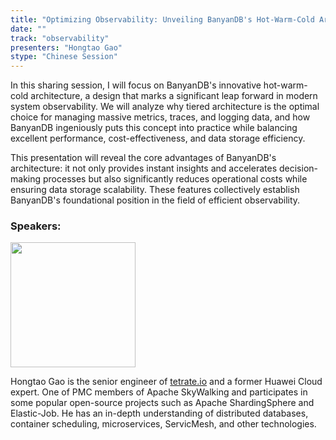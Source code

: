 ```yaml
---
title: "Optimizing Observability: Unveiling BanyanDB's Hot-Warm-Cold Architecture"
date: ""
track: "observability"
presenters: "Hongtao Gao"
stype: "Chinese Session"
--- 
```


In this sharing session, I will focus on BanyanDB's innovative hot-warm-cold architecture, a design that marks a significant leap forward in modern system observability. We will analyze why tiered architecture is the optimal choice for managing massive metrics, traces, and logging data, and how BanyanDB ingeniously puts this concept into practice while balancing excellent performance, cost-effectiveness, and data storage efficiency.

This presentation will reveal the core advantages of BanyanDB's architecture: it not only provides instant insights and accelerates decision-making processes but also significantly reduces operational costs while ensuring data storage scalability. These features collectively establish BanyanDB's foundational position in the field of efficient observability.

### Speakers:

<img src="https://sessionize.com/image/3884-400o400o1-N3BvQwYViSUncHQ9QkAmiP.jpg" width="200" /><br/>

Hongtao Gao is the senior engineer of [tetrate.io](http://tetrate.io/) and a former Huawei Cloud expert. One of PMC members of Apache SkyWalking and participates in some popular open-source projects such as Apache ShardingSphere and Elastic-Job. He has an in-depth understanding of distributed databases, container scheduling, microservices, ServicMesh, and other technologies.